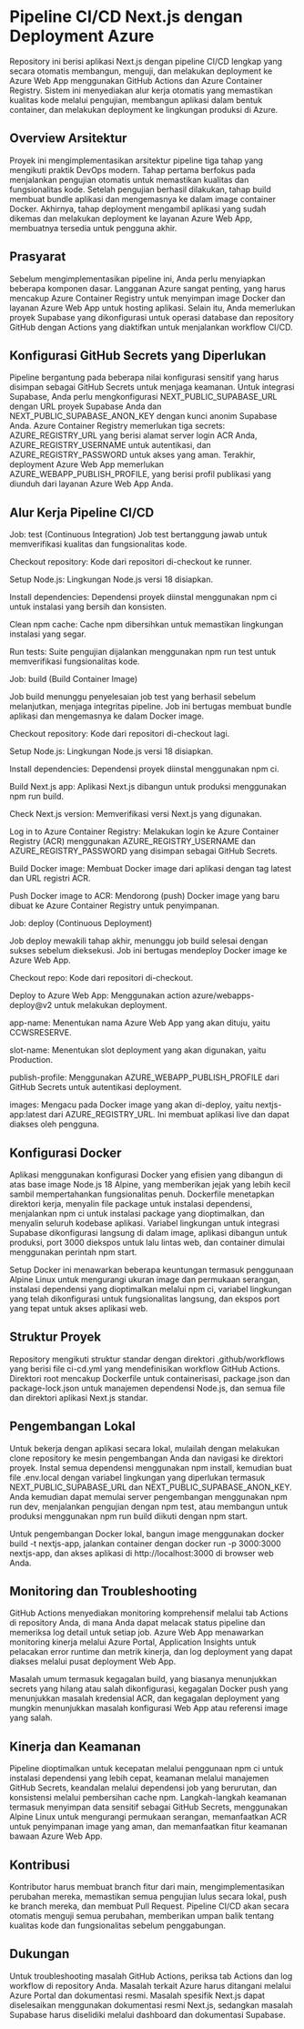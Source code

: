 # Pipeline CI/CD Next.js dengan Deployment Azure

Repository ini berisi aplikasi Next.js dengan pipeline CI/CD lengkap yang secara otomatis membangun, menguji, dan melakukan deployment ke Azure Web App menggunakan GitHub Actions dan Azure Container Registry. Sistem ini menyediakan alur kerja otomatis yang memastikan kualitas kode melalui pengujian, membangun aplikasi dalam bentuk container, dan melakukan deployment ke lingkungan produksi di Azure.

## Overview Arsitektur

Proyek ini mengimplementasikan arsitektur pipeline tiga tahap yang mengikuti praktik DevOps modern. Tahap pertama berfokus pada menjalankan pengujian otomatis untuk memastikan kualitas dan fungsionalitas kode. Setelah pengujian berhasil dilakukan, tahap build membuat bundle aplikasi dan mengemasnya ke dalam image container Docker. Akhirnya, tahap deployment mengambil aplikasi yang sudah dikemas dan melakukan deployment ke layanan Azure Web App, membuatnya tersedia untuk pengguna akhir.

## Prasyarat

Sebelum mengimplementasikan pipeline ini, Anda perlu menyiapkan beberapa komponen dasar. Langganan Azure sangat penting, yang harus mencakup Azure Container Registry untuk menyimpan image Docker dan layanan Azure Web App untuk hosting aplikasi. Selain itu, Anda memerlukan proyek Supabase yang dikonfigurasi untuk operasi database dan repository GitHub dengan Actions yang diaktifkan untuk menjalankan workflow CI/CD.

## Konfigurasi GitHub Secrets yang Diperlukan

Pipeline bergantung pada beberapa nilai konfigurasi sensitif yang harus disimpan sebagai GitHub Secrets untuk menjaga keamanan. Untuk integrasi Supabase, Anda perlu mengkonfigurasi NEXT_PUBLIC_SUPABASE_URL dengan URL proyek Supabase Anda dan NEXT_PUBLIC_SUPABASE_ANON_KEY dengan kunci anonim Supabase Anda. Azure Container Registry memerlukan tiga secrets: AZURE_REGISTRY_URL yang berisi alamat server login ACR Anda, AZURE_REGISTRY_USERNAME untuk autentikasi, dan AZURE_REGISTRY_PASSWORD untuk akses yang aman. Terakhir, deployment Azure Web App memerlukan AZURE_WEBAPP_PUBLISH_PROFILE, yang berisi profil publikasi yang diunduh dari layanan Azure Web App Anda.

## Alur Kerja Pipeline CI/CD

Job: test (Continuous Integration)
Job test bertanggung jawab untuk memverifikasi kualitas dan fungsionalitas kode.

Checkout repository: Kode dari repositori di-checkout ke runner.

Setup Node.js: Lingkungan Node.js versi 18 disiapkan.

Install dependencies: Dependensi proyek diinstal menggunakan npm ci untuk instalasi yang bersih dan konsisten.

Clean npm cache: Cache npm dibersihkan untuk memastikan lingkungan instalasi yang segar.

Run tests: Suite pengujian dijalankan menggunakan npm run test untuk memverifikasi fungsionalitas kode.



Job: build (Build Container Image)

Job build menunggu penyelesaian job test yang berhasil sebelum melanjutkan, menjaga integritas pipeline. Job ini bertugas membuat bundle aplikasi dan mengemasnya ke dalam Docker image.

Checkout repository: Kode dari repositori di-checkout lagi.

Setup Node.js: Lingkungan Node.js versi 18 disiapkan.

Install dependencies: Dependensi proyek diinstal menggunakan npm ci.

Build Next.js app: Aplikasi Next.js dibangun untuk produksi menggunakan npm run build.

Check Next.js version: Memverifikasi versi Next.js yang digunakan.

Log in to Azure Container Registry: Melakukan login ke Azure Container Registry (ACR) menggunakan AZURE_REGISTRY_USERNAME dan AZURE_REGISTRY_PASSWORD yang disimpan sebagai GitHub Secrets.

Build Docker image: Membuat Docker image dari aplikasi dengan tag latest dan URL registri ACR.

Push Docker image to ACR: Mendorong (push) Docker image yang baru dibuat ke Azure Container Registry untuk penyimpanan.



Job: deploy (Continuous Deployment)

Job deploy mewakili tahap akhir, menunggu job build selesai dengan sukses sebelum dieksekusi. Job ini bertugas mendeploy Docker image ke Azure Web App.

Checkout repo: Kode dari repositori di-checkout.

Deploy to Azure Web App: Menggunakan action azure/webapps-deploy@v2 untuk melakukan deployment.

app-name: Menentukan nama Azure Web App yang akan dituju, yaitu CCWSRESERVE.

slot-name: Menentukan slot deployment yang akan digunakan, yaitu Production.

publish-profile: Menggunakan AZURE_WEBAPP_PUBLISH_PROFILE dari GitHub Secrets untuk autentikasi deployment.

images: Mengacu pada Docker image yang akan di-deploy, yaitu nextjs-app:latest dari AZURE_REGISTRY_URL. Ini membuat aplikasi live dan dapat diakses oleh pengguna.

## Konfigurasi Docker

Aplikasi menggunakan konfigurasi Docker yang efisien yang dibangun di atas base image Node.js 18 Alpine, yang memberikan jejak yang lebih kecil sambil mempertahankan fungsionalitas penuh. Dockerfile menetapkan direktori kerja, menyalin file package untuk instalasi dependensi, menjalankan npm ci untuk instalasi package yang dioptimalkan, dan menyalin seluruh kodebase aplikasi. Variabel lingkungan untuk integrasi Supabase dikonfigurasi langsung di dalam image, aplikasi dibangun untuk produksi, port 3000 diekspos untuk lalu lintas web, dan container dimulai menggunakan perintah npm start.

Setup Docker ini menawarkan beberapa keuntungan termasuk penggunaan Alpine Linux untuk mengurangi ukuran image dan permukaan serangan, instalasi dependensi yang dioptimalkan melalui npm ci, variabel lingkungan yang telah dikonfigurasi untuk fungsionalitas langsung, dan ekspos port yang tepat untuk akses aplikasi web.

## Struktur Proyek

Repository mengikuti struktur standar dengan direktori .github/workflows yang berisi file ci-cd.yml yang mendefinisikan workflow GitHub Actions. Direktori root mencakup Dockerfile untuk containerisasi, package.json dan package-lock.json untuk manajemen dependensi Node.js, dan semua file dan direktori aplikasi Next.js standar.

## Pengembangan Lokal

Untuk bekerja dengan aplikasi secara lokal, mulailah dengan melakukan clone repository ke mesin pengembangan Anda dan navigasi ke direktori proyek. Instal semua dependensi menggunakan npm install, kemudian buat file .env.local dengan variabel lingkungan yang diperlukan termasuk NEXT_PUBLIC_SUPABASE_URL dan NEXT_PUBLIC_SUPABASE_ANON_KEY. Anda kemudian dapat memulai server pengembangan menggunakan npm run dev, menjalankan pengujian dengan npm test, atau membangun untuk produksi menggunakan npm run build diikuti dengan npm start.

Untuk pengembangan Docker lokal, bangun image menggunakan docker build -t nextjs-app, jalankan container dengan docker run -p 3000:3000 nextjs-app, dan akses aplikasi di http://localhost:3000 di browser web Anda.

## Monitoring dan Troubleshooting

GitHub Actions menyediakan monitoring komprehensif melalui tab Actions di repository Anda, di mana Anda dapat melacak status pipeline dan memeriksa log detail untuk setiap job. Azure Web App menawarkan monitoring kinerja melalui Azure Portal, Application Insights untuk pelacakan error runtime dan metrik kinerja, dan log deployment yang dapat diakses melalui pusat deployment Web App.

Masalah umum termasuk kegagalan build, yang biasanya menunjukkan secrets yang hilang atau salah dikonfigurasi, kegagalan Docker push yang menunjukkan masalah kredensial ACR, dan kegagalan deployment yang mungkin menunjukkan masalah konfigurasi Web App atau referensi image yang salah.

## Kinerja dan Keamanan

Pipeline dioptimalkan untuk kecepatan melalui penggunaan npm ci untuk instalasi dependensi yang lebih cepat, keamanan melalui manajemen GitHub Secrets, keandalan melalui dependensi job yang berurutan, dan konsistensi melalui pembersihan cache npm. Langkah-langkah keamanan termasuk menyimpan data sensitif sebagai GitHub Secrets, menggunakan Alpine Linux untuk mengurangi permukaan serangan, memanfaatkan ACR untuk penyimpanan image yang aman, dan memanfaatkan fitur keamanan bawaan Azure Web App.

## Kontribusi

Kontributor harus membuat branch fitur dari main, mengimplementasikan perubahan mereka, memastikan semua pengujian lulus secara lokal, push ke branch mereka, dan membuat Pull Request. Pipeline CI/CD akan secara otomatis menguji semua perubahan, memberikan umpan balik tentang kualitas kode dan fungsionalitas sebelum penggabungan.

## Dukungan

Untuk troubleshooting masalah GitHub Actions, periksa tab Actions dan log workflow di repository Anda. Masalah terkait Azure harus ditangani melalui Azure Portal dan dokumentasi resmi. Masalah spesifik Next.js dapat diselesaikan menggunakan dokumentasi resmi Next.js, sedangkan masalah Supabase harus diselidiki melalui dashboard dan dokumentasi Supabase.
